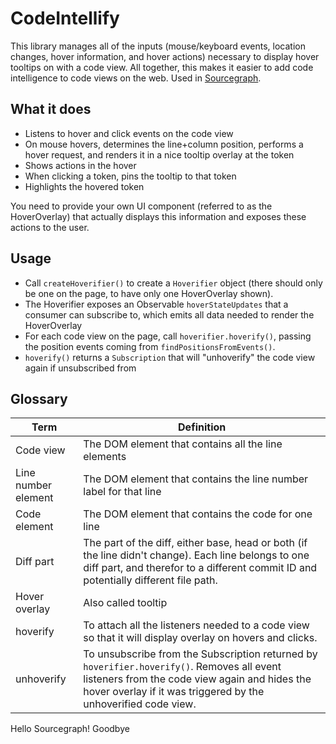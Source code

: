 # CodeIntellify

This library manages all of the inputs (mouse/keyboard events, location changes, hover information, and hover actions) necessary to display hover tooltips on with a code view. All together, this makes it easier to add code intelligence to code views on the web. Used in [Sourcegraph](https://sourcegraph.com).

## What it does

- Listens to hover and click events on the code view
- On mouse hovers, determines the line+column position, performs a hover request, and renders it in a nice tooltip overlay at the token
- Shows actions in the hover
- When clicking a token, pins the tooltip to that token
- Highlights the hovered token

You need to provide your own UI component (referred to as the HoverOverlay) that actually displays this information and exposes these actions to the user.

## Usage

- Call `createHoverifier()` to create a `Hoverifier` object (there should only be one on the page, to have only one HoverOverlay shown).
- The Hoverifier exposes an Observable `hoverStateUpdates` that a consumer can subscribe to, which emits all data needed to render the HoverOverlay
- For each code view on the page, call `hoverifier.hoverify()`, passing the position events coming from `findPositionsFromEvents()`.
- `hoverify()` returns a `Subscription` that will "unhoverify" the code view again if unsubscribed from

## Glossary

| Term                | Definition                                                                                                                                                                                                    |
| ------------------- | ------------------------------------------------------------------------------------------------------------------------------------------------------------------------------------------------------------- |
| Code view           | The DOM element that contains all the line elements                                                                                                                                                           |
| Line number element | The DOM element that contains the line number label for that line                                                                                                                                             |
| Code element        | The DOM element that contains the code for one line                                                                                                                                                           |
| Diff part           | The part of the diff, either base, head or both (if the line didn't change). Each line belongs to one diff part, and therefor to a different commit ID and potentially different file path.                   |
| Hover overlay       | Also called tooltip                                                                                                                                                                                           |
| hoverify            | To attach all the listeners needed to a code view so that it will display overlay on hovers and clicks.                                                                                                       |
| unhoverify          | To unsubscribe from the Subscription returned by `hoverifier.hoverify()`. Removes all event listeners from the code view again and hides the hover overlay if it was triggered by the unhoverified code view. |
Hello Sourcegraph!
Goodbye
